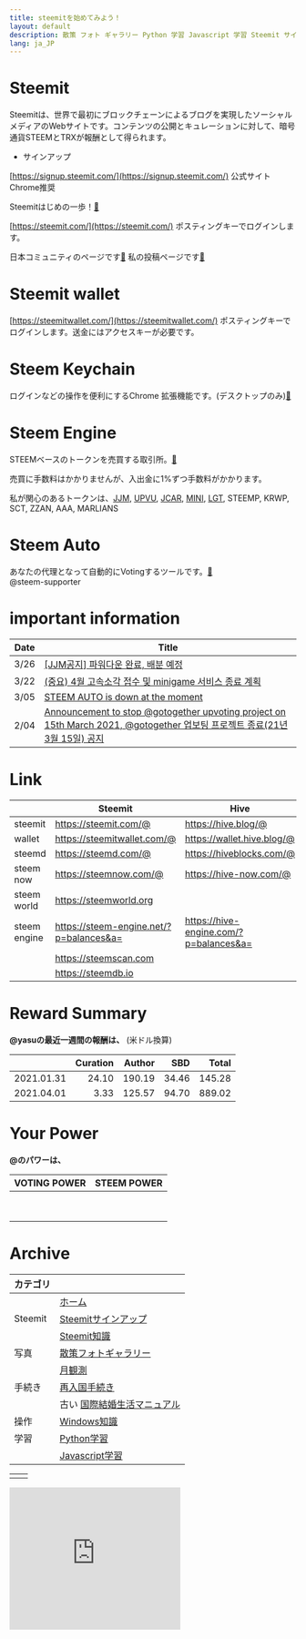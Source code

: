```yaml
---
title: steemitを始めてみよう！
layout: default
description: 散策 フォト ギャラリー Python 学習 Javascript 学習 Steemit サインアップ Steemit ノウハウ 再入国 手続き 国際結婚生活マニュアル
lang: ja_JP
---
```


# Steemit 
Steemitは、世界で最初にブロックチェーンによるブログを実現したソーシャルメディアのWebサイトです。コンテンツの公開とキュレーションに対して、暗号通貨STEEMとTRXが報酬として得られます。

* サインアップ

[https://signup.steemit.com/](https://signup.steemit.com/) 公式サイト Chrome推奨

Steemitはじめの一歩！[🚀](https://steemit.com/japanese/@yasu/7fuxcn-steemit)

[https://steemit.com/](https://steemit.com/) ポスティングキーでログインします。

日本コミュニティのページです[🚀](https://steemit.com/created/japanese) 私の投稿ページです[🚀](https://steemit.com/@yasu) 

# Steemit wallet

[https://steemitwallet.com/](https://steemitwallet.com/) ポスティングキーでログインします。送金にはアクセスキーが必要です。

# Steem Keychain

ログインなどの操作を便利にするChrome 拡張機能です。(デスクトップのみ)[🚀](https://chrome.google.com/webstore/detail/jhgnbkkipaallpehbohjmkbjofjdmeid)




# Steem Engine

STEEMベースのトークンを売買する取引所。[🚀](https://steem-engine.net/)

売買に手数料はかかりませんが、入出金に1%ずつ手数料がかかります。

私が関心のあるトークンは、[JJM](https://steemit.com/@virus707/posts), [UPVU](https://steemit.com/@upvu/posts), [JCAR](https://steemit.com/@jcarvoting/posts), [MINI](https://steemit.com/@minigame/posts), [LGT](https://steemit.com/@gotogether/posts), STEEMP, KRWP, SCT, ZZAN, AAA, MARLIANS

# Steem Auto

あなたの代理となって自動的にVotingするツールです。[🚀](https://steemdb.online/)  
@steem-supporter

# important information

|Date|Title|
|---|---|
|3/26|[[JJM공지] 파워다운 완료, 배분 예정](https://steemit.com/jjm/@virus707/5ydqxl-jjm)|
|3/22|[(중요) 4월 고속소각 접수 및 minigame 서비스 종료 계획](https://steemit.com/mini/@minigame/4-minigame)|
|3/05|[STEEM AUTO is down at the moment](https://steemit.com/steemauto/@steem-supporter/steem-auto-is-down-at-the-moment)|
|2/04|[Announcement to stop @gotogether upvoting project on 15th March 2021, @gotogether 업보팅 프로젝트 종료(21년 3월 15일) 공지](https://steemit.com/dblog/@gotogether/announcement-to-stop-gotogether-upvoting-project-in-15th-march-2021-gotogether-21-3-15)|

# Link

<table>
  <thead>
    <tr>
      <th> </th>
      <th>Steemit</th>
      <th>Hive</th>
    </tr>
  </thead>
  <tbody>
    <tr>
      <td>steemit</td>
      <td><a href="https://steemit.com/@">https://steemit.com/@</a></td>
      <td><a href="https://hive.blog/@">https://hive.blog/@</a></td>
    </tr>
    <tr>
      <td>wallet</td>
      <td><a href="https://steemitwallet.com/@">https://steemitwallet.com/@</a></td>
      <td><a href="https://wallet.hive.blog/@">https://wallet.hive.blog/@</a></td>
    </tr>
    <tr>
      <td>steemd</td>
      <td><a href="https://steemd.com/@">https://steemd.com/@</a></td>
      <td><a href="https://hiveblocks.com/@">https://hiveblocks.com/@</a></td>
    </tr>
    <tr>
      <td>steem now</td>
      <td><a href="https://steemnow.com/@">https://steemnow.com/@</a></td>
      <td><a href="https://hive-now.com/@">https://hive-now.com/@</a></td>
    </tr>
    <tr>
      <td>steem world</td>
      <td><a href="https://steemworld.org">https://steemworld.org</a></td>
      <td> </td>
    </tr>
    <tr>
      <td>steem engine</td>
      <td><a href="https://steem-engine.net/?p=balances&amp;a=">https://steem-engine.net/?p=balances&amp;a=</a></td>
      <td><a href="https://hive-engine.com/?p=balances&amp;a=">https://hive-engine.com/?p=balances&amp;a=</a></td>
    </tr>
    <tr>
      <td> </td>
      <td><a href="https://steemscan.com">https://steemscan.com</a></td>
      <td> </td>
    </tr>
    <tr>
      <td> </td>
      <td><a href="https://steemdb.io">https://steemdb.io</a></td>
      <td> </td>
    </tr>
  </tbody>
</table>

# Reward Summary

**@yasuの最近一週間の報酬は、**
(米ドル換算)

||Curation|Author|SBD|Total|
|---|---:|---:|---:|---:|
|2021.01.31|24.10|190.19|34.46|145.28|
|2021.04.01|3.33|125.57|94.70|889.02|


# Your Power

**@<a id=userName></a>のパワーは、**

|VOTING POWER|STEEM POWER|
|---|---:|
|<a id=votingPower></a>|<a id=steemPower></a>|
||<a id=sp1></a><br/><a id=sp2></a><br/><a id=sp3></a>|

# Archive

|カテゴリ||
|---|---|
||[ホーム](./)|
|Steemit|[Steemitサインアップ](./archive/steemitsignup.html)|
||[Steemit知識](./archive/steemittips.html)|
|写真|[散策フォトギャラリー](./archive/photogarally.html)|
||[月観測](./archive/moon.html)|
|手続き|[再入国手続き](./archive/hikorea.html)|
||古い [国際結婚生活マニュアル](./kokusai/)|
|操作|[Windows知識](./archive/windowstips.html)|
|学習|[Python学習](./archive/python.html)|
||[Javascript学習](./archive/javascript.html)|





<script src="https://code.jquery.com/jquery-3.2.1.slim.min.js" integrity="sha384-KJ3o2DKtIkvYIK3UENzmM7KCkRr/rE9/Qpg6aAZGJwFDMVNA/GpGFF93hXpG5KkN" crossorigin="anonymous"></script>
<script src="https://github.com/steemit/steem-js/releases/download/v0.7.7/steem.min.js"></script>
<script src="./index.js"></script>

|||
|---|---|
|||

<iframe src="https://rcm-fe.amazon-adsystem.com/e/cm?o=9&p=12&l=ur1&category=gift_certificates&banner=1SYCAVH40V67ZW41NT02&f=ifr&linkID=40cfd882496e423cc49e919f4061b488&t=ojagggyo-22&tracking_id=ojagggyo-22" width="300" height="250" scrolling="no" border="0" marginwidth="0" style="border:none;" frameborder="0"></iframe>
